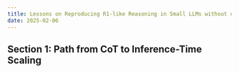 ```yaml
---
title: Lessons on Reproducing R1-like Reasoning in Small LLMs without using DeepSeek-R1-Zero (or its derivatives)
date: 2025-02-06
---
```


## Section 1: Path from CoT to Inference-Time Scaling